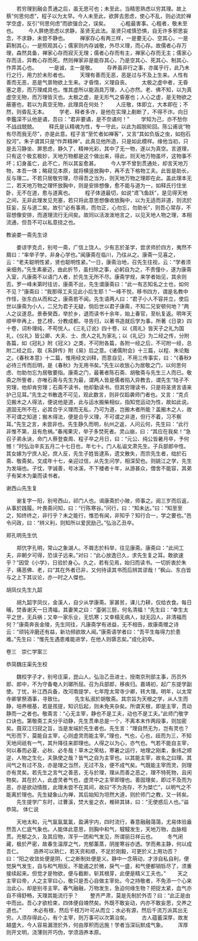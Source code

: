 <!-- { "loadSidebar": true } -->
　　若穷理到融会贯通之后，虽无思可也；未至此，当精思熟虑以穷其理。故上蔡“何思何虑”，程子以为太早。今人未至此，欲屏去思虑，使心不乱，则必流於禅学空虚，反引“何思何虑”而欲强合之，误矣。
　　心粗最害事。心粗者，敬未至也。
　　今人屏绝思虑以求静，圣贤无此法。圣贤只戒慎恐惧，自无许多邪思妄念，不求静，未尝不静也。
　　禅家存心有两三样，一是要无心、空其心，一是羁制其心，一是照观其心；儒家则内存诚敬，外尽义理，而心存。故儒者心存万理，森然具备，禅家心存而寂灭无理；儒者心存而有主，禅家心存而无主；儒家心存而活，异教心存而死。然则禅家非是能存其心，乃是空其心、死其心、制其心、作弄其心也。
　　一是诚，主一是敬。
　　存养虽非行之事，亦属乎行，此乃未行之行，用力於未形者也。
　　天理有善而无恶，恶是过与不及上生来。人性有善而无恶，恶是气禀物欲上生来。才昏惰，义理自丧。
　　太极之虚中者，无昏塞之患，而万理咸具也。惟其虚所以能涵具万理，人心亦然。老、佛不知，以为真虚空无物，而万理皆灭也。太极之虚，是无形气之昏塞也；人心之虚，是无物欲之蔽塞也，若以为真空无物，此理具在何处？
　　人庄敬，体即立，大本即在；不然，则昏乱无本。
　　学老、释者多诈，是他在实理上剷断了，不得不诈。向日李鑑深不认他是谲，吾曰：“君非要谲，是不奈谲何！”
　　学知为己，亦不愁你不战战兢兢。
　　释氏是认精魂为性，专一守此，以此为超脱轮回。陈公甫说“物有尽而我无尽”，亦是此意。程子言“至忙者如禅客”，又言“其如负版之虫，如抱石投河”。朱子谓其只是“作弄精神”。此真见他所造，只是如此模样。缘他当初，只是去习静坐、屏思虑，静久了，精神光彩，其中了无一物，遂以为真空。言道理，只有这个极玄极妙，天地万物都是这个做出来，得此，则天地万物虽坏，这物事不坏；幻身虽亡，此不亡，所以其妄愈甚。
　　今人学不曾到贯通处，却言天地万物，本吾一体；略窥见本原，就将横竖放胸中，再不去下格物工夫。此皆是助长，反与理二。不若只居敬穷理，尽得吾之当为，则天地万物之理即在此。盖此理本无二，若天地万物之理怀放胸中，则是安排想像，愈不能与道为一，如释氏行住坐卧，无不在道，愈与道离也。
　　程子体道最切，如说“鸢飞鱼跃”，是见得天地之间，无非此理发见充塞，若只将此意思想像收放胸中，以为无适而非道，则流於狂妄，反与道二矣。故引“必有事焉，而勿正，心勿忘，勿助长”，则吾心常存，不容想像安排，而道理流行无间矣。故同以活泼泼地言之，以见天地人物之理，本相流通，但吾不可以私意挠之也。

教谕娄一斋先生谅

　　娄谅字克贞，别号一斋，广信上饶人。少有志於圣学，尝求师於四方，夷然不屑曰：“率举子学，非身心学也。”闻康斋在临川，乃往从之。康斋一见喜之，云：“老夫聪明性紧，贤也聪明性紧。”一日，康斋治地，召先生往视，云：“学者须亲细务。”先生素豪迈，由此折节，虽扫除之事，必躬自为之，不责僮仆，遂为康斋入室，凡康斋不以语门人者，於先生无所不尽。康斋学规，来学者始见，其余则否。罗一峰未第时往访，康斋不出，先生谓康斋曰：“此一有志知名之士也，如何不见？”康斋曰：“我那得工夫见此小后生耶！”一峰不悦，移书四方，谓是名教中作怪，张东白从而和之，康斋若不闻。先生语两人曰：“君子小人不容并立，使后世以康斋为小人，二兄为君子无疑，倘后世以君子康斋，不知二兄安顿何地？”两人之议遂息。景泰癸酉，举於乡，退而读书十余年，始上春官，至杭复返。明年天顺甲申再上，登乙榜，分教成都。寻告归，以著书造就后学为事。所著《日录》四十卷，词朴理纯，不苟悦人。《三礼订讹》四十卷，以《周礼》皆天子之礼为国礼，《仪礼》皆公卿、大夫、士、庶人之礼为家礼；以《礼记》为二经之传，分附各篇，如《冠礼》附《冠义》之类，不可附各篇，各附一经之后，不可附一经，总附二经之后，取《系辞传》附《易》后之意。《诸儒附会》十三篇，以程、朱论黜之。《春秋本意》十二篇，惟用经文训释，而意自见，不用三传事实，曰：“《春秋》必待三传而后明，是《春秋》为无用书矣。”先生以收放心为居敬之门，以何思何虑、勿助勿忘为居敬要指。康斋之门，最著者陈石斋、胡敬斋与先生三人而已。敬斋之所訾者，亦唯石斋与先生为最，谓两人皆是儒者陷入异教去，谓先生“陆子不穷理，他却肯穷理；石斋不读书，他却勤读书。但其穷理读书，只是将圣贤言语来护己见耳。”先生之书散逸不可见，观此数言，则非仅蹈袭师门者也。又言：“克贞见搬木之人得法，便说他是道，此与运水搬柴相似，指知觉运动为性，故如此说。道固无所不在，必其合乎义理而无私，乃可为道，岂搬木者所能？盖搬木之人，故不可谓之知道；搬木得法，便是合乎义理，不可谓之非道，但行不着，习不察耳。”先生之言，未尝非也。先生静久而明，杭州之返，人问云何，先生曰：“此行非惟不第，且有危祸。”春闱果灾，举子多焚死者。灵山崩，曰：“其应在我矣！”急召子弟永诀，命门人蔡登查周、程子卒之月日，曰：“元公、纯公皆暑月卒，予何憾！”时弘治辛亥五月二十七日也，年七十。门人私谥文肃先生。子兵部郎中性。其女嫁为宁庶人妃，庶人反，先生子姓皆逮系，遗文散失，而宗先生者，绌於石斋、敬斋矣。文成年十七，亲迎过信，从先生问学，相深契也。则姚江之学，先生为发端也。子忱，字诚善，号冰溪，不下楼者十年，从游甚众，僧舍不能容，其弟子有架木为巢而读书者。

谢西山先生复

　　谢复字一阳，别号西山，祁门人也。谒康斋於小陂，师事之。阅三岁而后返，从事於践履。叶畏斋问知，曰：“行陈寒谷。”问行，曰：“知未达。”曰：“知至至之，知终终之，非行乎？未之能行，惟恐有闻，非知乎？知行合一，学之要也。”邑令问政，曰：“辨义利，则知所以爱民励己。”弘治乙丑卒。

郑孔明先生伉

　　郑伉字孔明，常山之象湖人。不屑志於科举，往见康斋。康斋曰：“此间工夫，非朝夕可得，恐误子远来。”对曰：“此心放逸已久，求先生复之耳。敢欲速乎？”因受《小学》，日验於身心。久之，若有见焉，始归而读书。一切折衷於朱子，痛恶佛、老，曰“其在外者已非，又何待读其书而后辨其谬哉！”枫山、东白皆与之上下其议论，亦一时之人傑也。

胡凤仪先生九韶

　　胡九韶字凤仪，金溪人，自少从学康斋。家甚贫，课儿力耕，仅给衣食。每日晡，焚香谢天一日清福，其妻笑之曰：“齑粥三厨，何名清福！”先生曰：“幸生太平之世，无兵祸；又幸一家乐业，无饥寒；又幸榻无病人，狱无囚人，非清福而何？”康斋奔丧金陵，先生同往，凡康斋学有进益，无不相告，故康斋赠之诗云：“顽钝淬磨还有益，新功频欲故人闻。”康斋语学者曰：“吾平生每得力於患难。”先生曰：“惟先生遇患难能进学，在他人则隳志矣。”成化初卒。



卷三　崇仁学案三

恭简魏庄渠先生校

　　魏校字子才，别号庄渠，崑山人。弘治乙丑进士，授南京刑部主事，历员外郎、郎中，不为守备奄人刘瑯所屈。召为兵部郎，移疾归。嘉靖初，起广东提学副使。丁忧，补江西兵备，改河南提学，七年陞太常寺少卿，转大理。明年，以太常寺卿掌祭酒事，寻致仕。
　　先生私淑於胡敬斋。其宗旨为天根之学，从人生而静，培养根基，若是孩提，知识后起，则未免夹杂矣。所谓天根，即是主宰，贯动静而一之者也。敬斋言：“心无主宰，静也不是工夫，动也不是工夫。”此师门敬字口诀也。第敬斋工夫分乎动静，先生贯串总是一个，不离本末作两段事，则加密矣。聂双江归寂之旨，当是发端於先生者也。先生言：“理自然无为，岂有灵也？气形而下，莫能自主宰，心则虚灵而能主宰。”理也，气也，心也，歧而为三，不知天地间祇有一气，其升降往来即理也。人得之以为心，亦气也。气若不能自主宰，何以春而必夏、必秋、必冬哉！草木之荣枯，寒暑之运行，地理之刚柔，象纬之顺逆，人物之生化，夫孰使之哉？皆气之自为主宰也。以其能主宰，故名之曰理。其间气之有过不及，亦是理之当然，无过不及，便不成气矣。气既能主宰而灵，则理亦有灵矣。若先生之言气之善恶，无与於理，理从而善之恶之，理不特死物，且闲物矣。其在於人，此虚灵者气也，虚灵中之主宰即理也。善固理矣，即过不及而为恶，亦是欲动情胜，此理未尝不在其间，故曰“不为尧存，不为桀亡”，以明气之不能离於理也。先生疑象山为禅，其后始知为坦然大道，则於师门之教，又一转矣。
　　先生提学广东时，过曹溪，焚大鉴之衣，椎碎其钵，曰：“无使惑后人也。”谥恭简。
体仁说

　　天地太和，元气氤氤氲氲，盈满宇内，四时流行，春意融融蔼蔼，尤易体验盎然吾人仁底气象也。人能体此意思，则胸中和气，駸駸发生，天地万物，血脉相贯。充郁之久，及其应物，浑乎一团和气发见，所谓丽日祥云也。
　　冬气闭藏，极於严密，故春生温厚之气，充郁薰蒸，阴崖寒谷亦透。学而弗主静，何以成吾仁。
　　涵养可以熟仁，若天资和顺，不足於刚毅，可更於义上用功否？曰：“阳之收敛处便是阴，仁之断制处便是义。静中一念萌动，才涉自私自利，便觉戾气发生，自与和气相反。不能遏之於微，戾气一盛，和气便都销铄尽了，须重接续起来。但觉才是物欲，便与截断，斩其根芽，此便是精义工夫也。”
　　天之主宰曰帝，人之主宰曰心，敬只是吾心自做主宰处。今之持敬者，不免添一个心来治此心，却是别寻主宰。春气融融，万物发生，急迫何缘生物？把捉太紧，血气亦自不得舒畅，天理其能流行乎？
　　整齐严肃，莫是先制於外否？曰：“此正是由中而出。吾心才欲检束，四体便自竦然矣。外既不敢妄动，内亦不敢妄思，交养之道也。”
　　木必有根，然后千枝万叶可从而立；水必有源，然后千流万派其出无穷。人须存得此心，有个主宰，则万事可以次第治矣。
　　古人蕴蓄深厚，故发越盛大，今人容易漏泄於外，何由厚积而远施！学者当深玩默成气象。
　　浑厚则开文明，浇薄则开巧伪，学须涵养本原。
